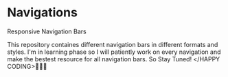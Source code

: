 # Navigations
 Responsive Navigation Bars

This repository containes different navigation bars in different formats and styles.
I'm in learning phase so I will patiently work on every navigation and make the bestest resource for all navigation bars. So Stay Tuned!
</HAPPY CODING>👩🏻‍💻